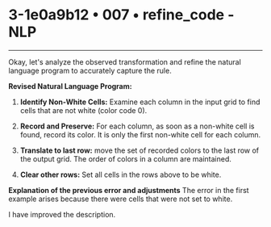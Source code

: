# 3-1e0a9b12 • 007 • refine_code - NLP

---
Okay, let's analyze the observed transformation and refine the natural language program to accurately capture the rule.

**Revised Natural Language Program:**

1.  **Identify Non-White Cells:** Examine each column in the input grid to find cells that are not white (color code 0).

2.  **Record and Preserve:** For each column, as soon as a non-white cell is found, record its color. It is only the first non-white cell for each column.

3. **Translate to last row:** move the set of recorded colors to the last row of the output grid. The order of colors in a column are maintained.

4.  **Clear other rows:** Set all cells in the rows above to be white.

**Explanation of the previous error and adjustments**
The error in the first example arises because there were cells that were not set to white.

I have improved the description.

